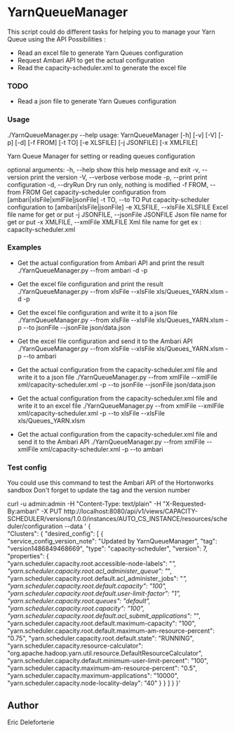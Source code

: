 YarnQueueManager
================

This script could do different tasks for helping you to manage your Yarn Queue using the API
Possibilities :
* Read an excel file to generate Yarn Queues configuration
* Request Ambari API to get the actual configuration
* Read the capacity-scheduler.xml to generate the excel file

### TODO
* Read a json file to generate Yarn Queues configuration

### Usage

./YarnQueueManager.py --help
usage: YarnQueueManager [-h] [-v] [-V] [-p] [-d] [-f FROM] [-t TO]
                        [-e XLSFILE] [-j JSONFILE] [-x XMLFILE]

Yarn Queue Manager for setting or reading queues configuration

optional arguments:
  -h, --help            show this help message and exit
  -v, --version         print the version
  -V, --verbose         verbose mode
  -p, --print           print configuration
  -d, --dryRun          Dry run only, nothing is modified
  -f FROM, --from FROM  Get capacity-scheduler configuration from
                        [ambari|xlsFile|xmlFile|jsonFile]
  -t TO, --to TO        Put capacity-scheduler configuration to
                        [ambari|xlsFile|jsonFile]
  -e XLSFILE, --xlsFile XLSFILE
                        Excel file name for get or put
  -j JSONFILE, --jsonFile JSONFILE
                        Json file name for get or put
  -x XMLFILE, --xmlFile XMLFILE
                        Xml file name for get ex : capacity-scheduler.xml


### Examples 

* Get the actual configuration from Ambari API and print the result
    ./YarnQueueManager.py --from ambari -d -p

* Get the excel file configuration and print the result
    ./YarnQueueManager.py --from xlsFile --xlsFile xls/Queues_YARN.xlsm -d -p

* Get the excel file configuration and write it to a json file
    ./YarnQueueManager.py --from xlsFile --xlsFile xls/Queues_YARN.xlsm  -p --to jsonFile --jsonFile json/data.json

* Get the excel file configuration and send it to the Ambari API
    ./YarnQueueManager.py --from xlsFile --xlsFile xls/Queues_YARN.xlsm  -p --to ambari

* Get the actual configuration from the capacity-scheduler.xml file and write it to a json file
    ./YarnQueueManager.py --from xmlFile --xmlFile xml/capacity-scheduler.xml  -p --to jsonFile --jsonFile json/data.json

* Get the actual configuration from the capacity-scheduler.xml file and write it to an excel file
    ./YarnQueueManager.py --from xmlFile --xmlFile xml/capacity-scheduler.xml  -p --to xlsFile --xlsFile xls/Queues_YARN.xlsm

* Get the actual configuration from the capacity-scheduler.xml file and send it to the Ambari API
    ./YarnQueueManager.py --from xmlFile --xmlFile xml/capacity-scheduler.xml  -p --to ambari

### Test config

You could use this command to test the Ambari API of the Hortonworks sandbox
Don't forget to update the tag and the version number

curl -u admin:admin -H "Content-Type: text/plain" -H "X-Requested-By:ambari" -X PUT http://localhost:8080/api/v1/views/CAPACITY-SCHEDULER/versions/1.0.0/instances/AUTO_CS_INSTANCE/resources/scheduler/configuration --data '
{               
  "Clusters": {
    "desired_config": [
      {                                                               
        "service_config_version_note": "Updated by YarnQueueManager", 
        "tag": "version1486849468669", 
        "type": "capacity-scheduler", 
        "version": 7, 
        "properties": {                                       
        "yarn.scheduler.capacity.root.accessible-node-labels": "*",
        "yarn.scheduler.capacity.root.acl_administer_queue": "*",
        "yarn.scheduler.capacity.root.default.acl_administer_jobs": "*",
        "yarn.scheduler.capacity.root.default.capacity": "100",
        "yarn.scheduler.capacity.root.default.user-limit-factor": "1",
        "yarn.scheduler.capacity.root.queues": "default",
        "yarn.scheduler.capacity.root.capacity": "100",
        "yarn.scheduler.capacity.root.default.acl_submit_applications": "*",
        "yarn.scheduler.capacity.root.default.maximum-capacity": "100",
        "yarn.scheduler.capacity.root.default.maximum-am-resource-percent": "0.75",
        "yarn.scheduler.capacity.root.default.state": "RUNNING",
        "yarn.scheduler.capacity.resource-calculator": "org.apache.hadoop.yarn.util.resource.DefaultResourceCalculator",
        "yarn.scheduler.capacity.default.minimum-user-limit-percent": "100",
        "yarn.scheduler.capacity.maximum-am-resource-percent": "0.5",
        "yarn.scheduler.capacity.maximum-applications": "10000",        
        "yarn.scheduler.capacity.node-locality-delay": "40"
        }
      }
    ]
  }
}'


Author
------
Eric Deleforterie